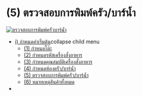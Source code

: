 # (5)    ตรวจสอบการพิมพ์ครัว/บาร์น้ำ

[![ตรวจสอบการพิมพ์ครัวบาร์น้ำ](http://www.smlaccount.com/manual/wp-content/uploads/2017/12/ตรวจสอบการพิมพ์ครัวบาร์น้ำ.jpg)](http://www.smlaccount.com/manual/wp-content/uploads/2017/12/ตรวจสอบการพิมพ์ครัวบาร์น้ำ.jpg)

  * [i) กำหนดค่าเริ่มต้น](http://www.smlaccount.com/manual/?page_id=192)collapse child menu
    * [(1) กำหนดโต๊ะ](http://www.smlaccount.com/manual/?page_id=4182)
    * [(2) กำหนดรหัสเครื่องสั่งอาหาร](http://www.smlaccount.com/manual/?page_id=4190)
    * [(3) กำหนดคุณสมบัติเครื่องสั่งอาหาร](http://www.smlaccount.com/manual/?page_id=4194)
    * [(4) กำหนดห้องครัว/บาร์น้ำ](http://www.smlaccount.com/manual/?page_id=4198)
    * [(5) ตรวจสอบการพิมพ์ครัว/บาร์น้ำ](http://www.smlaccount.com/manual/?page_id=4202)
    * [(6) หมายเหตุสินค้าทั้งหมด](http://www.smlaccount.com/manual/?page_id=4206)
  * 

